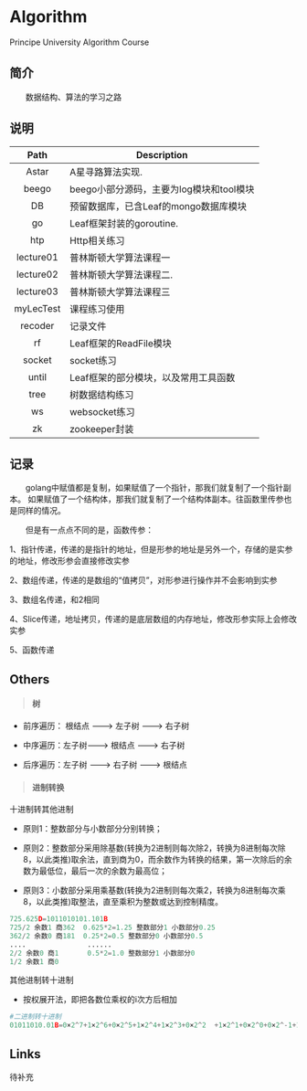 # Algorithm
Principe University Algorithm Course


## 简介
&emsp;&emsp;数据结构、算法的学习之路

## 说明

| Path | Description |
| :------:| -----------|
| Astar   | A星寻路算法实现. |
| beego | beego小部分源码，主要为log模块和tool模块 |
| DB    | 预留数据库，已含Leaf的mongo数据库模块 |
| go   | Leaf框架封装的goroutine. |
| htp | Http相关练习 |
| lecture01    | 普林斯顿大学算法课程一 |
| lecture02   | 普林斯顿大学算法课程二. |
| lecture03 | 普林斯顿大学算法课程三 |
| myLecTest    | 课程练习使用 |
| recoder | 记录文件 |
| rf    | Leaf框架的ReadFile模块 |
| socket | socket练习 |
| until    | Leaf框架的部分模块，以及常用工具函数 |
| tree | 树数据结构练习 |
| ws    | websocket练习 |
| zk    | zookeeper封装 |
## 记录

&emsp;&emsp;golang中赋值都是复制，如果赋值了一个指针，那我们就复制了一个指针副本。
如果赋值了一个结构体，那我们就复制了一个结构体副本。往函数里传参也是同样的情况。

&emsp;&emsp;但是有一点点不同的是，函数传参：

1、指针传递，传递的是指针的地址，但是形参的地址是另外一个，存储的是实参的地址，修改形参会直接修改实参

2、数组传递，传递的是数组的“值拷贝”，对形参进行操作并不会影响到实参

3、数组名传递，和2相同

4、Slice传递，地址拷贝，传递的是底层数组的内存地址，修改形参实际上会修改实参

5、函数传递

## Others

> #### 树
- 前序遍历： 根结点 ---> 左子树 ---> 右子树

- 中序遍历：左子树---> 根结点 ---> 右子树

- 后序遍历：左子树 ---> 右子树 ---> 根结点

> #### 进制转换

十进制转其他进制

- 原则1：整数部分与小数部分分别转换；
  
- 原则2：整数部分采用除基数(转换为2进制则每次除2，转换为8进制每次除8，以此类推)取余法，直到商为0，而余数作为转换的结果，第一次除后的余数为最低位，最后一次的余数为最高位；
  
- 原则3：小数部分采用乘基数(转换为2进制则每次乘2，转换为8进制每次乘8，以此类推)取整法，直至乘积为整数或达到控制精度。

```python
725.625D=1011010101.101B
725/2 余数1 商362  0.625*2=1.25 整数部分1 小数部分0.25
362/2 余数0 商181  0.25*2=0.5 整数部分0 小数部分0.5
....               ......
2/2 余数0 商1       0.5*2=1.0 整数部分1 小数部分0
1/2 余数1 商0
```

其他进制转十进制

- 按权展开法，即把各数位乘权的i次方后相加

```python
#二进制转十进制
01011010.01B=0×2^7+1×2^6+0×2^5+1×2^4+1×2^3+0×2^2  +1×2^1+0×2^0+0×2^-1+1×2^-2 = 90.25
```
## Links

待补充 